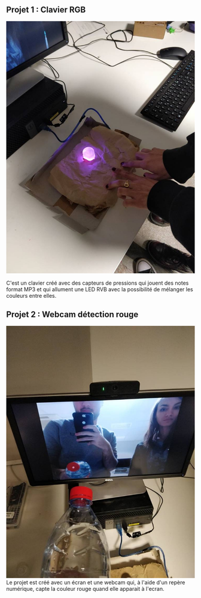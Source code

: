 Projet 1 : Clavier RGB
----------------------
![Clavier RGB](clavier-led-rgb.jpg "Clavier RGB")  

C'est un clavier créé avec des capteurs de pressions qui jouent des notes format MP3 et qui allument une LED RVB avec la possibilité de mélanger les couleurs entre elles.

Projet 2 : Webcam détection rouge
---------------------------------
![Webcam détection rouge](webcam-detection-rouge.jpg "Webcam détection rouge")  
Le projet est créé avec un écran et une webcam qui, à l'aide d'un repère numérique, capte la couleur rouge quand elle apparait à l'ecran.